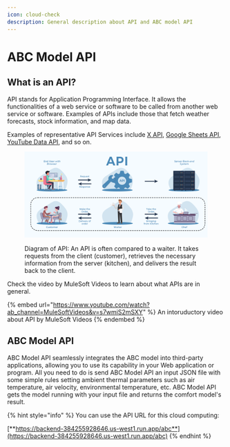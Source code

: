 ```yaml
---
icon: cloud-check
description: General description about API and ABC model API
---
```


# ABC Model API

## What is an API?

API stands for Application Programming Interface. It allows the functionalities of a web service or software to be called from another web service or software. Examples of APIs include those that fetch weather forecasts, stock information, and map data.&#x20;

Examples of representative API Services include [X API](https://developer.x.com/en/products/twitter-api), [Google Sheets API](https://developers.google.com/sheets/api/reference/rest), [YouTube Data API](https://developers.google.com/youtube/v3), and so on.

<figure><img src="../../.gitbook/assets/What-is-an-API.png" alt=""><figcaption><p>Diagram of API: An API is often compared to a waiter. It takes requests from the client (customer), retrieves the necessary information from the server (kitchen), and delivers the result back to the client.</p></figcaption></figure>

Check the video by MuleSoft Videos to learn about what APIs are in general.

{% embed url="https://www.youtube.com/watch?ab_channel=MuleSoftVideos&v=s7wmiS2mSXY" %}
An intoruductory video about API by MuleSoft Videos
{% endembed %}

## ABC Model API

ABC Model API seamlessly integrates the ABC model into third-party applications, allowing you to use its capability in your Web application or program. All you need to do is send ABC Model API an input JSON file with some simple rules setting ambient thermal parameters such as air temperature, air velocity, environmental temperature, etc. ABC Model API gets the model running with your input file and returns the comfort model's result.

{% hint style="info" %}
You can use the API URL for this cloud computing:&#x20;

[**https://backend-384255928646.us-west1.run.app/abc**](https://backend-384255928646.us-west1.run.app/abc)
{% endhint %}
